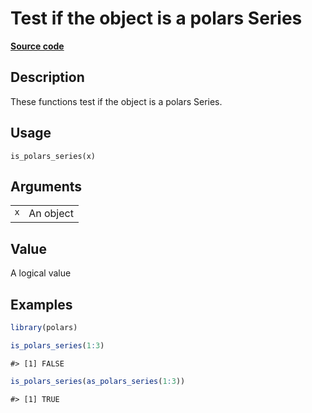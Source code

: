 

# Test if the object is a polars Series

[**Source code**](https://github.com/pola-rs/r-polars/tree/8387e0a88c6889e6449b053999aada405c241066/R/is_polars.R#L39)

## Description

These functions test if the object is a polars Series.

## Usage

<pre><code class='language-R'>is_polars_series(x)
</code></pre>

## Arguments

<table>
<tr>
<td style="white-space: nowrap; font-family: monospace; vertical-align: top">
<code id="is_polars_series_:_x">x</code>
</td>
<td>
An object
</td>
</tr>
</table>

## Value

A logical value

## Examples

``` r
library(polars)

is_polars_series(1:3)
```

    #> [1] FALSE

``` r
is_polars_series(as_polars_series(1:3))
```

    #> [1] TRUE
